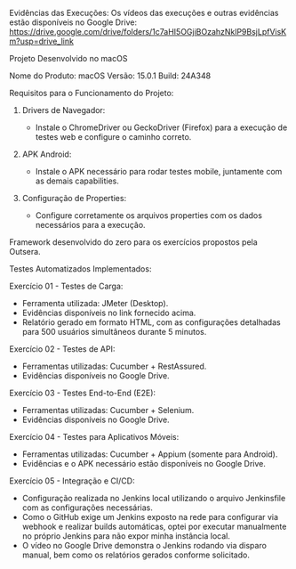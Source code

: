 Evidências das Execuções:
Os vídeos das execuções e outras evidências estão disponíveis no Google Drive:
https://drive.google.com/drive/folders/1c7aHI5OGjiBOzahzNklP9BsjLpfVisKm?usp=drive_link

Projeto Desenvolvido no macOS

Nome do Produto: macOS
Versão: 15.0.1
Build: 24A348

Requisitos para o Funcionamento do Projeto:

1. Drivers de Navegador:
    - Instale o ChromeDriver ou GeckoDriver (Firefox) para a execução de testes web e configure o caminho correto.

2. APK Android:
    - Instale o APK necessário para rodar testes mobile, juntamente com as demais capabilities.

3. Configuração de Properties:
    - Configure corretamente os arquivos properties com os dados necessários para a execução.

Framework desenvolvido do zero para os exercícios propostos pela Outsera.

Testes Automatizados Implementados:

Exercício 01 - Testes de Carga:
- Ferramenta utilizada: JMeter (Desktop).
- Evidências disponíveis no link fornecido acima.
- Relatório gerado em formato HTML, com as configurações detalhadas para 500 usuários simultâneos durante 5 minutos.

Exercício 02 - Testes de API:
- Ferramentas utilizadas: Cucumber + RestAssured.
- Evidências disponíveis no Google Drive.

Exercício 03 - Testes End-to-End (E2E):
- Ferramentas utilizadas: Cucumber + Selenium.
- Evidências disponíveis no Google Drive.

Exercício 04 - Testes para Aplicativos Móveis:
- Ferramentas utilizadas: Cucumber + Appium (somente para Android).
- Evidências e o APK necessário estão disponíveis no Google Drive.

Exercício 05 - Integração e CI/CD:
- Configuração realizada no Jenkins local utilizando o arquivo Jenkinsfile com as configurações necessárias.
- Como o GitHub exige um Jenkins exposto na rede para configurar via webhook e realizar builds automáticas, optei por executar manualmente no próprio Jenkins para não expor minha instância local.
- O vídeo no Google Drive demonstra o Jenkins rodando via disparo manual, bem como os relatórios gerados conforme solicitado.
